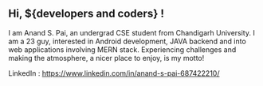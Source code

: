 ## Hi, ${developers and coders} !

I am Anand S. Pai, an undergrad CSE student from Chandigarh University. I am a 23 guy, interested in Android development, JAVA backend and into web applications involving MERN stack. Experiencing challenges and making the atmosphere, a nicer place to enjoy, is my motto!

LinkedIn : https://www.linkedin.com/in/anand-s-pai-687422210/
